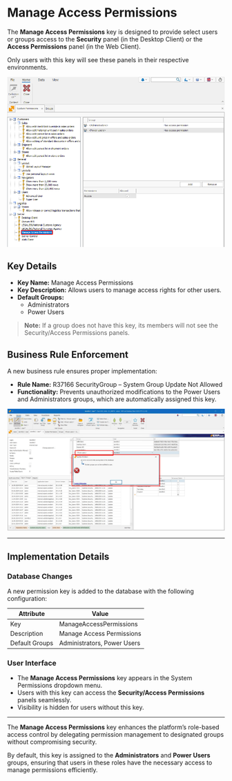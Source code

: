 # **Manage Access Permissions**

The **Manage Access Permissions** key is designed to provide select users or groups access to the **Security** panel (in the Desktop Client) or the **Access Permissions** panel (in the Web Client). 

Only users with this key will see these panels in their respective environments.

![pictures](pictures/Manage_access_permissions_17_12.png)

## **Key Details**
- **Key Name:** Manage Access Permissions
- **Key Description:** Allows users to manage access rights for other users.
- **Default Groups:**
  - Administrators
  - Power Users

> **Note:** If a group does not have this key, its members will not see the Security/Access Permissions panels.

## **Business Rule Enforcement**
A new business rule ensures proper implementation:
- **Rule Name:** R37166 SecurityGroup – System Group Update Not Allowed
- **Functionality:** Prevents unauthorized modifications to the Power Users and Administrators groups, which are automatically assigned this key.

![pictures](pictures/Error_message.jpg)

---

## **Implementation Details**

### **Database Changes**
A new permission key is added to the database with the following configuration:

| Attribute        | Value                            |
|------------------|----------------------------------|
| Key              | ManageAccessPermissions         |
| Description      | Manage Access Permissions       |
| Default Groups   | Administrators, Power Users     |


### **User Interface**
- The **Manage Access Permissions** key appears in the System Permissions dropdown menu.
- Users with this key can access the **Security/Access Permissions** panels seamlessly.
- Visibility is hidden for users without this key.

---

The **Manage Access Permissions** key enhances the platform’s role-based access control by delegating permission management to designated groups without compromising security. 

By default, this key is assigned to the **Administrators** and **Power Users** groups, ensuring that users in these roles have the necessary access to manage permissions efficiently.
